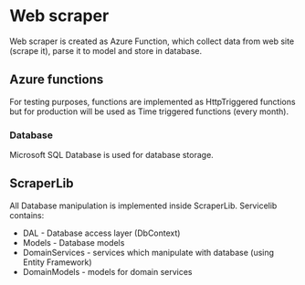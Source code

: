 # Web scraper 
Web scraper is created as Azure Function, which collect data from web site (scrape it), parse it to model and store in database.  

## Azure functions  
For testing purposes, functions are implemented as HttpTriggered functions but for production will be used as Time triggered functions (every month).  

### Database  
Microsoft SQL Database is used for database storage.  


## ScraperLib
All Database manipulation is implemented inside ScraperLib. Servicelib contains:
  * DAL - Database access layer (DbContext)  
  * Models - Database models  
  * DomainServices - services which manipulate with database (using Entity Framework)  
  * DomainModels - models for domain services  
